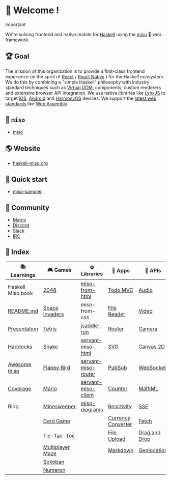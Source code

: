 # 👋 Welcome !

> [!IMPORTANT]
> We're solving frontend and native mobile for [Haskell](https://haskell.org) using the [miso](https://github.com/dmjio/miso) 🍜 web framework.

## 🏆 Goal

The mission of this organization is to provide a first-class frontend experience (in the spirit of [React](https://react.dev) / [React Native](https://reactnative.dev/) 
) for the Haskell ecosystem. We do this by combining a "simple Haskell" philosophy with industry standard techniques such as [Virtual DOM](https://en.wikipedia.org/wiki/Virtual_DOM), components, custom renderers and extensive browser API integration. We use native libraries like [LynxJS](https://github.com/haskell-miso/miso-lynx) to target [iOS](https://www.apple.com/ios), [Android](https://www.android.com/) and [HarmonyOS](https://device.harmonyos.com/en/) devices. We support the [latest web standards](https://webassembly.org/) like [Web Assembly](https://ghc.gitlab.haskell.org/ghc/doc/users_guide/wasm.html). 

## 🍜 `miso`

-  [miso](https://github.com/dmjio/miso)

## 🌎 Website 

- [haskell-miso.org](https://haskell-miso.org)

## 🥢 Quick start

-  [miso-sampler](https://github.com/dmjio/miso-sampler)

## 🫶 Community 

- [Matrix](https://matrix.to/#/#haskell-miso:matrix.org) 
- [Discord](https://discord.gg/QVDtfYNSxq)
- [Slack](https://haskell-miso.slack.com/join/shared_invite_confirmed/zt-37vusrcdw-HH6~hY0DGT7MLCjNWZvLDQ#/email-invite/credentials)
- [IRC](https://www.irccloud.com/invite?channel=%23haskell-miso&hostname=irc.libera.chat&port=6697&ssl=1)

## 🍱 Index

| 📚 Learnings | 🎮 Games | ⚙️ Libraries | 💫 Apps | 🔌 APIs | 📱 Native | 🍔 Full Stack | ⚡ Integrations |
| ----------- | ------- | -------- | ------- | ------- | ------ | ------ | ------ |
| Haskell Miso book| [2048](https://github.com/haskell-miso/miso-2048) |[miso-from-html](https://github.com/haskell-miso/miso-from-html)|[Todo MVC](https://github.com/haskell-miso/miso-todomvc) | [Audio](https://github.com/haskell-miso/miso-audio)|[miso-lynx](https://github.com/haskell-miso/miso-lynx)|[haskell-miso.org](https://github.com/haskell-miso/haskell-miso.org)|[three.js](https://github.com/three-hs/three-miso-example)
| [README.md](https://github.com/dmjio/miso/blob/master/README.md) | [Space Invaders](https://github.com/haskell-miso/miso-invaders) |miso-from-css|[File Reader](https://github.com/haskell-miso/miso-filereader)|[Video](https://github.com/haskell-miso/miso-video)|[miso-lynx Haddocks](https://lynx-haddocks.haskell-miso.org)|[miso-sampler](https://github.com/haskell-miso/miso-sampler)|[AFrame.io](https://github.com/haskell-miso/miso-aframe)
| [Presentation](https://github.com/haskell-miso/miso-presentation) | [Tetris](https://github.com/haskell-miso/miso-flatris) |[jsaddle-run](https://github.com/haskell-miso/jsaddle-run)|[Router](https://github.com/haskell-miso/miso-router)|[Camera](https://github.com/haskell-miso/miso-camera)|[miso-lynx Docs](https://lynxjs.haskell-miso.org)|[miso-isomorphic](https://github.com/FPtje/miso-isomorphic-example)|[Tailwind / ShadCN](https://github.com/haskell-miso/miso-ui)
|[Haddocks](https://haddocks.haskell-miso.org)|[Snake](https://github.com/haskell-miso/miso-snake)|[servant-miso-html](https://github.com/haskell-miso/servant-miso-html)|[SVG](https://github.com/haskell-miso/miso-svg)|[Canvas 2D](https://github.com/haskell-miso/miso-canvas2d)|[Sphynx](https://github.com/dmjio/sphynx)|miso-startup|[Supabase](https://github.com/haskell-miso/supabase-miso)
|[Awesome miso](https://github.com/haskell-miso/awesome-miso)|[Flappy Bird](https://github.com/haskell-miso/miso-plane)|[servant-miso-router](https://github.com/haskell-miso/servant-miso-router)|[PubSub](https://github.com/haskell-miso/miso-pubsub)|[WebSocket](https://github.com/haskell-miso/miso-websocket)|||Google Maps|
|[Coverage](https://coverage.haskell-miso.org)|[Mario](https://github.com/haskell-miso/miso-mario)|[servant-miso-client](https://github.com/haskell-miso/servant-miso-client)|[Counter](https://github.com/haskell-miso/miso-counter)|[MathML](https://github.com/haskell-miso/miso-mathml)|||D3.js|
|Blog|[Minesweeper](https://github.com/haskell-miso/miso-minesweeper)|[miso-diagrams](https://github.com/haskell-miso/miso-diagrams)|[Reactivity](https://github.com/haskell-miso/miso-reactive)|[SSE](https://github.com/haskell-miso/miso-sse)|||XYFlow|
||[Card Game](https://github.com/smelc/miso-darkcraw)||[Currency Converter](https://functora.github.io/apps/currency-converter)|[Fetch](https://github.com/haskell-miso/miso-fetch)|||
||[Tic-Tac-Toe](https://github.com/haskell-miso/tic-tac-miso)||[File Upload](https://github.com/haskell-miso/miso-fileupload)|[Drag and Drop](https://github.com/haskell-miso/miso-drag-and-drop)||||
||[Multiplayer Maze](https://github.com/juliendehos/miso-maze-iso)||[Markdown](https://github.com/juliendehos/misodoc2)|[Geolocation](https://github.com/haskell-miso/miso-geolocation)||
||[Sokoban](https://juliendehos.github.io/misokoban/)|||||
||[Numeron](https://github.com/kiwamizamurai/miso-numeron)|||||

